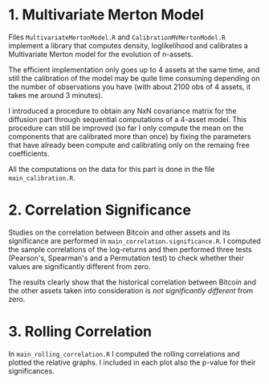 
# 1. Multivariate Merton Model
Files `MultivariateMertonModel.R` and  `CalibrationMVMertonModel.R` implement a library that computes density, loglikelihood and calibrates a Multivariate Merton model for the evolution of n-assets.

The efficient implementation only goes up to 4 assets at the same time, and still the calibration of the model may be quite time consuming depending on the number of observations you have (with about 2100 obs of 4 assets, it takes me around 3 minutes).

I introduced a procedure to obtain any NxN covariance matrix for the diffusion part through sequential computations of a 4-asset model.
This procedure can still be improved (so far I only compute the mean on the components that are calibrated more than once) by fixing the parameters that have already been compute and calibrating only on the remaing free coefficients.

All the computations on the data for this part is done in the file `main_calibration.R`.

# 2. Correlation Significance

Studies on the correlation between Bitcoin and other assets and its significance are performed in `main_correlation.significance.R`.
I computed the sample correlations of the log-returns and then performed three tests (Pearson's, Spearman's and a Permutation test) to check whether their values are significantly different from zero.

The results clearly show that the historical correlation between Bitcoin and the other assets taken into consideration is *not significantly different* from zero.

# 3. Rolling Correlation

In `main_rolling_correlation.R` I computed the rolling correlations and plotted the relative graphs. I included in each plot also the p-value for their significances.



